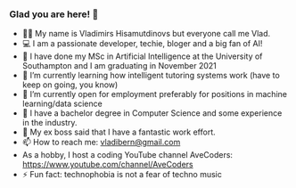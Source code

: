 ### Glad you are here! 👋



- 🐱‍👤 My name is Vladimirs Hisamutdinovs but everyone call me Vlad. 
- 💻 I am a passionate developer, techie, bloger and a big fan of AI! 
- 🔭 I have done my MSc in Artificial Intelligence at the University of Southampton and I am graduating in November 2021
- 🌱 I’m currently learning how intelligent tutoring systems work (have to keep on going, you know)
- 👯 I’m currently open for employment preferably for positions in machine learning/data science
- 🤔 I have a bachelor degree in Computer Science and some experience in the industry.
- 💬 My ex boss said that I have a fantastic work effort.
- 📫 How to reach me: vladibern@gmail.com 
- As a hobby, I host a coding YouTube channel AveCoders: https://www.youtube.com/channel/AveCoders
- ⚡ Fun fact: technophobia is not a fear of techno music

